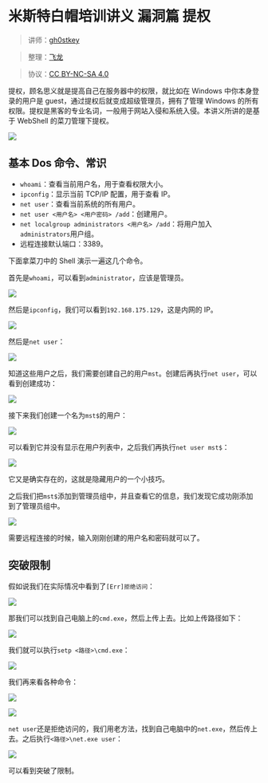 # 米斯特白帽培训讲义 漏洞篇 提权

> 讲师：[gh0stkey](https://www.zhihu.com/people/gh0stkey/answers)

> 整理：[飞龙](https://github.com/)

> 协议：[CC BY-NC-SA 4.0](http://creativecommons.org/licenses/by-nc-sa/4.0/)

提权，顾名思义就是提高自己在服务器中的权限，就比如在 Windows 中你本身登录的用户是 guest，通过提权后就变成超级管理员，拥有了管理 Windows 的所有权限。提权是黑客的专业名词，一般用于网站入侵和系统入侵。本讲义所讲的是基于 WebShell 的菜刀管理下提权。

![](http://ww3.sinaimg.cn/large/841aea59jw1fb4ccprz1aj20wv093weo.jpg)

## 基本 Dos 命令、常识

+   `whoami`：查看当前用户名，用于查看权限大小。
+   `ipconfig`：显示当前 TCP/IP 配置，用于查看 IP。
+   `net user`：查看当前系统的所有用户。
+   `net user <用户名> <用户密码> /add`：创建用户。
+   `net localgroup administrators <用户名> /add`：将用户加入`administrators`用户组。
+   远程连接默认端口：3389。

下面拿菜刀中的 Shell 演示一遍这几个命令。

首先是`whoami`，可以看到`administrator`，应该是管理员。

![](http://ww2.sinaimg.cn/large/841aea59jw1fb4cctvg5kj20ht0750st.jpg)

然后是`ipconfig`，我们可以看到`192.168.175.129`，这是内网的 IP。

![](http://ww1.sinaimg.cn/large/841aea59jw1fb4ccy6hwjj20dz0ddt96.jpg)

然后是`net user`：

![](http://ww4.sinaimg.cn/large/841aea59jw1fb4cd0wn1qj20hd04agll.jpg)

知道这些用户之后，我们需要创建自己的用户`mst`。创建后再执行`net user`，可以看到创建成功：

![](http://ww2.sinaimg.cn/large/841aea59jw1fb4cd3tly5j20hz064mx8.jpg)

接下来我们创建一个名为`mst$`的用户：

![](http://ww4.sinaimg.cn/large/841aea59jw1fb4cd642xxj20h90680st.jpg)

可以看到它并没有显示在用户列表中，之后我们再执行`net user mst$`：

![](http://ww2.sinaimg.cn/large/841aea59jw1fb4cd9err5j20az0bpwep.jpg)

它又是确实存在的，这就是隐藏用户的一个小技巧。

之后我们把`mst$`添加到管理员组中，并且查看它的信息，我们发现它成功刚添加到了管理员组中。

![](http://ww3.sinaimg.cn/large/841aea59jw1fb4cdbd37oj20g20dn0t3.jpg)

需要远程连接的时候，输入刚刚创建的用户名和密码就可以了。

## 突破限制

假如说我们在实际情况中看到了`[Err]拒绝访问`：

![](http://ww4.sinaimg.cn/large/841aea59jw1fb4cdxua7dj20f005ojre.jpg)

那我们可以找到自己电脑上的`cmd.exe`，然后上传上去。比如上传路径如下：

![](http://ww3.sinaimg.cn/large/841aea59jw1fb4cde71lej20sl0a8759.jpg)

我们就可以执行`setp <路径>\cmd.exe`：

![](http://ww3.sinaimg.cn/large/841aea59jw1fb4cdj9462j20iu05r0su.jpg)

我们再来看各种命令：

![](http://ww3.sinaimg.cn/large/841aea59jw1fb4cdmk7agj20rm0f30te.jpg)

![](http://ww2.sinaimg.cn/large/841aea59jw1fb4cdplki6j20df03twef.jpg)

`net user`还是拒绝访问的，我们用老方法，找到自己电脑中的`net.exe`，然后传上去。之后执行`<路径>\net.exe user`：

![](http://ww4.sinaimg.cn/large/841aea59jw1fb4cdsd6xgj20hq04174a.jpg)

可以看到突破了限制。
